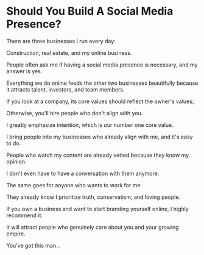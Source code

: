 # Should You Build A Social Media Presence?

There are three businesses I run every day:

Construction, real estate, and my online business.

People often ask me if having a social media presence is necessary, and my answer is yes.

Everything we do online feeds the other two businesses beautifully because it attracts talent, investors, and team members.

If you look at a company, its core values should reflect the owner's values;

Otherwise, you'll hire people who don't align with you.

I greatly emphasize intention, which is our number one core value.

I bring people into my businesses who already align with me, and it's easy to do.

People who watch my content are already vetted because they know my opinion.

I don't even have to have a conversation with them anymore.

The same goes for anyone who wants to work for me.

They already know I prioritize truth, conservatism, and loving people.

If you own a business and want to start branding yourself online, I highly recommend it.

It will attract people who genuinely care about you and your growing empire.

You've got this man...
